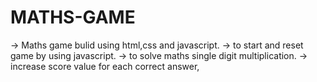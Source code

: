 # MATHS-GAME

-> Maths game bulid using html,css and javascript.
-> to start and reset game by using javascript.
-> to solve maths single digit multiplication.
-> increase score value for each correct answer,
 
